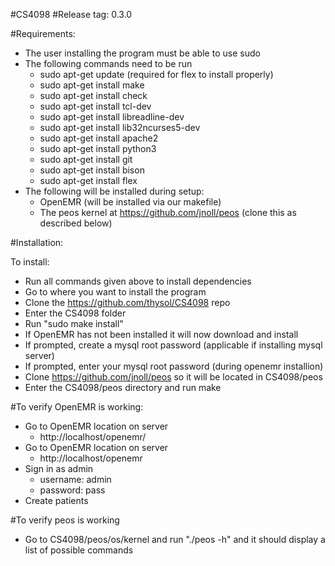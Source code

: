 #CS4098
#Release tag: 0.3.0

#Requirements:
- The user installing the program must be able to use sudo
- The following commands need to be run
	- sudo apt-get update (required for flex to install properly)
	- sudo apt-get install make
	- sudo apt-get install check
	- sudo apt-get install tcl-dev
	- sudo apt-get install libreadline-dev
	- sudo apt-get install lib32ncurses5-dev
	- sudo apt-get install apache2
	- sudo apt-get install python3
	- sudo apt-get install git
	- sudo apt-get install bison
	- sudo apt-get install flex
- The following will be installed during setup:
	- OpenEMR (will be installed via our makefile)
	- The peos kernel at https://github.com/jnoll/peos (clone this as described below)
  
#Installation:

To install:
- Run all commands given above to install dependencies
- Go to where you want to install the program
- Clone the https://github.com/thysol/CS4098 repo
- Enter the CS4098 folder
- Run "sudo make install"
- If OpenEMR has not been installed it will now download and install
- If prompted, create a mysql root password (applicable if installing mysql server)
- If prompted, enter your mysql root password (during openemr installion)
- Clone https://github.com/jnoll/peos so it will be located in CS4098/peos
- Enter the CS4098/peos directory and run make

#To verify OpenEMR is working:

- Go to OpenEMR location on server 
	- http://localhost/openemr/
- Go to OpenEMR location on server 
	- http://localhost/openemr
- Sign in as admin
	- username: admin
	- password: pass
- Create patients

#To verify peos is working

- Go to CS4098/peos/os/kernel and run "./peos -h" and it should display a list of possible commands
